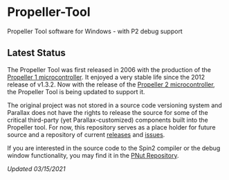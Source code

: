 # Propeller-Tool
Propeller Tool software for Windows - with P2 debug support

## Latest Status
The Propeller Tool was first released in 2006 with the production of the [Propeller 1 microcontroller](https://www.parallax.com/catalog/microcontrollers/propeller).  It enjoyed a very stable life since the 2012 release of v1.3.2.  Now with the release of the [Propeller 2 microcontroller](https://parallax.com/), the Propeller Tool is being updated to support it. 

The original project was not stored in a source code versioning system and Parallax does not have the rights to release the source for some of the critical third-party (yet Parallax-customized) components built into the Propeller tool.  For now, this repository serves as a place holder for future source and a repository of current [releases](https://github.com/parallaxinc/Propeller-Tool/releases) and [issues](https://github.com/parallaxinc/Propeller-Tool/issues).

If you are interested in the source code to the Spin2 compiler or the debug window functionality, you may find it in the [PNut Repository](https://github.com/parallaxinc/P2_PNut_Public).

_Updated 03/15/2021_
